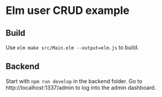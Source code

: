 # Elm user CRUD example

## Build

Use `elm make src/Main.elm --output=elm.js` to build.

## Backend

Start with `npm run develop` in the backend folder.
Go to http://localhost:1337/admin to log into the admin dashboard.

